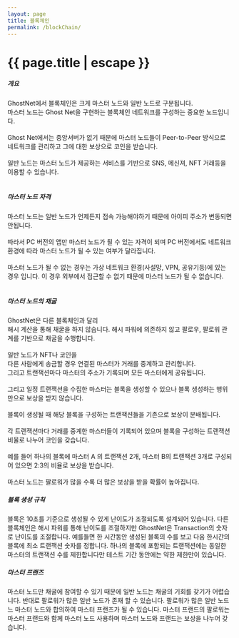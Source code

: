 ```yaml
---
layout: page
title: 블록체인 
permalink: /blockChain/
---
```


<h1 class="page-title">{{ page.title | escape }}</h1>

<div class="container">
      <div class="row">      
          <div class="col s12 m4 l6 center">     
          </div>
          <div class="col s12 m4 l6 left">    
          <h5> 개요</h5>
          GhostNet에서 블록체인은 크게 마스터 노드와 일반 노드로 구분됩니다. <br>
          마스터 노드는 Ghost Net을 구현하는 블록체인 네트워크를 구성하는 중요한 노드입니다. <br><br>
          Ghost Net에서는 중앙서버가 없기 때문에 마스터 노드들이 Peer-to-Peer 방식으로 네트워크를 관리하고 그에 대한 보상으로 코인을 받습니다. <br><br>
          일반 노드는 마스터 노드가 제공하는 서비스를 기반으로 SNS, 메신져, NFT 거래등을 이용할 수 있습니다. <br><br>
          <h5>마스터 노드 자격</h5>
          마스터 노드는 일반 노드가 언제든지 접속 가능해야하기 때문에 아이피 주소가 변동되면 안됩니다. <br> <br>
          따라서 PC 버전의 앱만 마스터 노드가 될 수 있는 자격이 되며 PC 버전에서도 네트워크 환경에 따라 마스터 노드가 될 수 있는 여부가 달라집니다.<br><br>
          마스터 노드가 될 수 없는 경우는 가상 네트워크 환경(사설망, VPN, 공유기등)에 있는 경우 입니다. 이 경우 외부에서 접근할 수 없기 때문에 마스터 노드가 될 수 없습니다.<br><br>
          <h5>마스터 노드의 채굴</h5>
          GhostNet은 다른 블록체인과 달리 <br>해시 계산을 통해 채굴을 하지 않습니다. 해시 파워에 의존하지 않고 팔로우, 팔로워 관계를 기반으로 채굴을 수행합니다. <br><br>
          일반 노드가 NFT나 코인을 <br>다른 사람에게 송금할 경우 연결된 마스터가 거래를 중계하고 관리합니다. <br>
          그리고 트랜잭션마다 마스터의 주소가 기록되며 모든 마스터에게 공유됩니다.<br><br>
          그리고 일정 트랜잭션을 수집한 마스터는 블록을 생성할 수 있으나 블록 생성하는 행위만으로 보상을 받지 않습니다.<br><br>
          블록이 생성될 때 해당 블록을 구성하는 트랜잭션들을 기존으로 보상이 분배됩니다.<br><br>
          각 트랜잭션마다 거래를 중계한 마스터들이 기록되어 있으며 블록을 구성하는 트랜잭션 비율로 나누어 코인을 갖습니다.<br><br>
          예를 들어 하나의 블록에 마스터 A 의 트랜잭션 2개, 마스터 B의 트랜잭션 3개로 구성되어 있으면 2:3의 비율로 보상을 받습니다.<br><br>
          마스터 노드는 팔로워가 많을 수록 더 많은 보상을 받을 확률이 높아집니다.
          <h5>블록 생성 규칙</h5>
          블록은 10초를 기준으로 생성될 수 있게 난이도가 조절되도록 설계되어 있습니다. 다른 블록체인은 해시 파워를 통해 난이도를 조절하지만 GhostNet은 Transaction의 숫자로 난이도를 조절합니다. 예를들면 한 시간동안 생성된 블록의 수를 보고 다음 한시간의 블록에 최소 트랜잭션 숫자를 정합니다. 
          하나의 블록에 포함되는 트랜잭션에는 동일한 마스터의 트랜잭션 수를 제한합니다만 테스트 기간 동안에는 약한 제한만이 있습니다.           
          <h5>마스터 프랜즈</h5>
          마스터 노드만 채굴에 참여할 수 있기 때문에 일반 노드는 채굴의 기회를 갖기가 어렵습니다. 
          반대로 팔로워가 많은 일반 노드가 존재 할 수 있습니다.
          팔로워가 많은 일반 노드느 마스터 노드와 합의하여 마스터 프랜즈가 될 수 있습니다.
          마스터 프랜드의 팔로워는 마스터 프랜드와 함께 마스터 노드 사용하며 마스터 노드와 프랜드는 보상을 나누어 갖습니다.
<br><br><br><br>
          </div>
      </div>
</div>